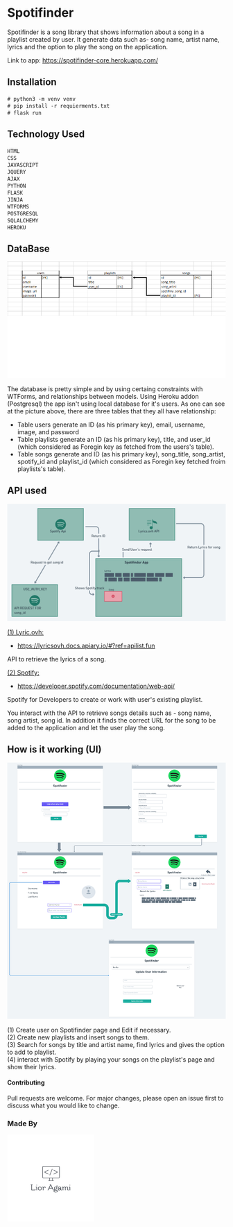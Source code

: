 # Spotifinder

Spotifinder is a song library that shows information about a song in a playlist created by user.
It generate data such as- song name, artist name, lyrics and the option to play the song on the application.

Link to app: <ins>https://spotifinder-core.herokuapp.com/

## Installation


```
# python3 -m venv venv              
# pip install -r requierments.txt
# flask run
```

## Technology Used

```
HTML
CSS
JAVASCRIPT
JQUERY
AJAX
PYTHON
FLASK
JINJA
WTFORMS
POSTGRESQL
SQLALCHEMY
HEROKU
```
## DataBase
 ![ ](https://raw.githubusercontent.com/AgamiLior/spotifinder-new/main/table.png "DB-Table") 

The database is pretty simple and by using certaing constraints with WTForms, and relationships between models.
Using Heroku addon (Postgresql) the app isn't using local database for it's users.
As one can see at the picture above, there are three tables that they all have relationship:
- Table users generate an ID (as his primary key), email, username, image, and password
- Table playlists generate an ID (as his primary key), title, and user_id (which considered as Foregin key as fetched from the users's table).
- Table songs generate and ID (as his primary key), song_title, song_artist, spotify_id and playlist_id (which considered as Foregin key fetched froim playlists's table).



## API used
![ ](https://raw.githubusercontent.com/AgamiLior/spotifinder-new/main/User%20Flow%20to%20Api.png "API")

<ins>(1) Lyric.ovh:</ins>
* <ins>https://lyricsovh.docs.apiary.io/#?ref=apilist.fun

API to retrieve the lyrics of a song.


<ins>(2) Spotify:</ins>
* <ins>https://developer.spotify.com/documentation/web-api/

Spotify for Developers to create or work with user's existing playlist.

You interact with the API to retrieve songs details such as - song name, song artist, song id.
In addition it finds the correct URL for the song to be added to the application and let the user play the song.

## How is it working (UI) 
![ ](https://raw.githubusercontent.com/AgamiLior/spotifinder-new/main/UI.png "UI")  

(1) Create user on Spotifinder page and Edit if necessary.   
(2) Create new playlists and insert songs to them.  
(3) Search for songs by title and artist name, find lyrics and gives the option to add to playlist.  
(4) interact with Spotify by playing your songs on the playlist's page and show their lyrics.



#### Contributing
Pull requests are welcome. For major changes, please open an issue first to discuss what you would like to change.



### Made By
![ ](https://raw.githubusercontent.com/AgamiLior/spotifinder-new/main/myLogo.png "myLogo") 